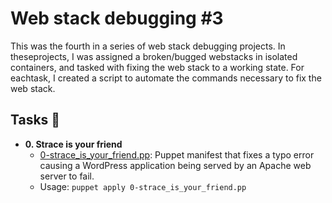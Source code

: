 # Web stack debugging #3

This was the fourth in a series of web stack debugging projects. 
In theseprojects, I was assigned a broken/bugged webstacks in isolated containers,
and tasked with fixing the web stack to a working state.
For eachtask, I created a script to automate the commands necessary to fix the
web stack.

## Tasks :page_with_curl:

* **0. Strace is your friend**
  * [0-strace_is_your_friend.pp](./0-strace_is_your_friend.pp): Puppet manifest
  that fixes a typo error causing a WordPress application being served by an Apache
  web server to fail.
  * Usage: `puppet apply 0-strace_is_your_friend.pp`

